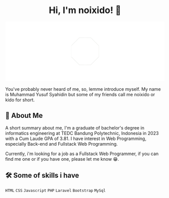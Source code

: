 <h1 align="center">Hi, I'm noixido! 👋</h1>

![ini adalah banner dari profilenya noixido!](https://github.com/noixido/noixido/blob/main/resource/images/banner.png)

You've probably never heard of me, so, lemme introduce myself. My name is Muhammad Yusuf Syahidin but some of my friends call me noixido or kido for short. 

## 🚀 About Me

A short summary about me, I'm a graduate of bachelor's degree in informatics engineering at TEDC Bandung Polytechnic, Indonesia in 2023 with a Cum Laude GPA of 3.81. I have interest in Web Programming, especially Back-end and Fullstack Web Programming.

Currently, i'm looking for a job as a Fullstack Web Programmer, if you can find me one or if you have one, please let me know 😁.

## 🛠 Some of skills i have

`HTML` `CSS` `Javascript` `PHP` `Laravel` `Bootstrap` `MySql`
